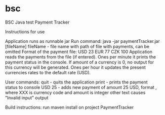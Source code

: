 # bsc
BSC Java test
Payment Tracker

Instructions for use

Application runs as runnable jar
Run command: java -jar paymentTracker.jar [fileName]
fileName - file name with path of file with payments, can be omitted
Format of the payment file: USD 23
			EUR 77
			CZK 100
Application reads the payments from the file (if entered).
Ones per minute it prints the payment status in the console. If amount of a currency is 0, no output for this 
currency will be generated.
Ones per hour it updates the present currencies rates to the default rate (USD).

User commands:
quit - quits the application
print - prints the payment status to console
USD 25 - adds new payment of amount 25 USD, format <XXX> <amount>, where XXX is currency code and amount is integer
other text causes "Invalid input" output


Build instructions:
run maven install on project PaymentTracker

